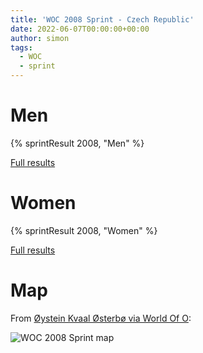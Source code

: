 ```yaml
---
title: 'WOC 2008 Sprint - Czech Republic'
date: 2022-06-07T00:00:00+00:00
author: simon
tags:
  - WOC
  - sprint
---
```


<!--more-->

# Men

{% sprintResult 2008, "Men" %}

[Full results](https://www.maprunner.co.uk/wocdb/woc/2008/men/sprint)

# Women

{% sprintResult 2008, "Women" %}

[Full results](https://www.maprunner.co.uk/wocdb/woc/2008/women/sprint)

# Map

From [Øystein Kvaal Østerbø via World Of O](http://okvaal.com/kart/2004/host/pages/2004-09-15%20VM-sprint-finale%20Vasteras.htm):

<img id="map-image" src="/images/sprints/WOC2008-M.jpg" alt="WOC 2008 Sprint map">
